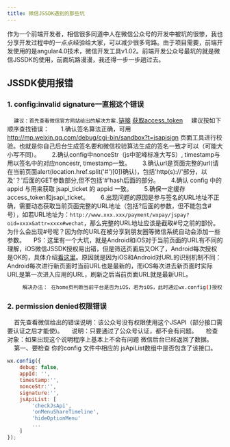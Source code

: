 ```yaml
---
title: 微信JSSDK遇到的那些坑
---
```

作为一个前端开发者，相信很多同道中人在微信公众号的开发中被坑的很惨，我也分享开发过程中的一点点经验给大家，可以减少很多弯路。由于项目需要，前端开发使用的是angular4.0技术，微信开发工具v1.02。前端开发公众号最坑的就是微信JSSDK的使用，前面坑路漫漫，我还得一步一步趟过去。

## JSSDK使用报错

### 1. config:invalid signature一直报这个错误
&nbsp;&nbsp;&nbsp;&nbsp;`建议：首先查看微信官方网站给出的解决方案.`[链接](http://mp.weixin.qq.com/wiki/7/aaa137b55fb2e0456bf8dd9148dd613f.html) [获取access_token](https://api.weixin.qq.com/cgi-bin/token?grant_type=client_credential&appid=wxf17b04f12b73b60c&secret=345d810799934a7736f60f95ddbbf84b)
&nbsp;&nbsp;&nbsp;&nbsp;建议按如下顺序查找错误：
&nbsp;&nbsp;&nbsp;&nbsp;&nbsp;&nbsp;1.确认签名算法正确，可用 http://mp.weixin.qq.com/debug/cgi-bin/sandbox?t=jsapisign 页面工具进行校验。也就是你自己后台生成签名要和微信校验算法生成的签名一致才可以（可能大小写不同）。
&nbsp;&nbsp;&nbsp;&nbsp;&nbsp;&nbsp;2.确认config中nonceStr（js中驼峰标准大写S）, timestamp与用以签名中的对应noncestr, timestamp一致。
  &nbsp;&nbsp;&nbsp;&nbsp;&nbsp;&nbsp;3.确认url是页面完整的url(请在当前页面alert(location.href.split('#')[0])确认)，包括'http(s)://'部分，以及'？'后面的GET参数部分,但不包括'#'hash后面的部分。
  &nbsp;&nbsp;&nbsp;&nbsp;&nbsp;&nbsp;4.确认 config 中的 appid 与用来获取 jsapi_ticket 的 appid 一致。
  &nbsp;&nbsp;&nbsp;&nbsp;&nbsp;&nbsp;5.确保一定缓存access_token和jsapi_ticket。
&nbsp;&nbsp;&nbsp;&nbsp;&nbsp;&nbsp;6.出现问题的原因是参与签名的URL地址不正确，需要动态获取当前页面完整的URL地址（包括?后面的参数，但不能包含#号），如若URL地址为：`http://www.xxx.xxx/payment/wxpay/jspay?oid=xxxx&attr=xxxx#wechat`，那么完整的URL地址应该是截取#号之前的部份。为什么会出现#号呢？因为你的URL在被分享到朋友圈等微信系统自动会添加一些参数。
&nbsp;&nbsp;&nbsp;&nbsp;PS：这里有一个大坑，就是Android和iOS对于当前页面的URL有不同的理解，iOS微信JSSDK授权易出错，但是筛选页面后又OK了，Android每次授权是OK的，具体介绍[看这里](https://gitissue.com/issues/5ab609afefbdd46ca4725b98)。原因就是因为iOS和Android对URL的识别机制不同：Android每次进行新页面时当前URL也是最新的，而iOS每次进去新页面时实际URL是第一次进入应用的URL，刷新之后当前页面URL就是最新URL。
``` bash
     解决办法： 在home页判断当前平台是否为iOS，若为iOS，此时通过wx.config()授权，获取直接通过window.location.href链接跳转来改变当前页面URL
```

### 2. permission denied权限错误
&nbsp;&nbsp;&nbsp;&nbsp;首先查看微信给出的错误说明：该公众号没有权限使用这个JSAPI（部分接口需要认证之后才能使)。
&nbsp;&nbsp;&nbsp;&nbsp;说明：只要通过了公众号认证，都不会有问题。
&nbsp;&nbsp;&nbsp;&nbsp;检查对象：如果出现这个说明程序上基本上不会有问题 微信后台已经返回了数据。
&nbsp;&nbsp;&nbsp;&nbsp;第一、要检查 你的config 文件中相应的 jsApiList数组中是否包含了该接口。
```js
wx.config({
    debug: false,
    appId: '',
	timestamp:'',
	nonceStr:'',
	signature:'',
	jsApiList: [
	    'checkJsApi',
	    'onMenuShareTimeline',
	    'hideOptionMenu'
	    ...
	]
});
```
